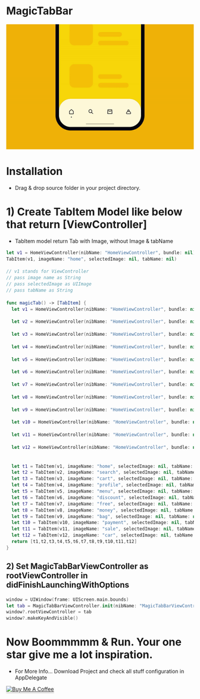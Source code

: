 # MagicTabBar

![](MagicTabBar/VC/MagicTabBar.gif)

# Installation
- Drag & drop source folder in your project directory.


# 1) Create TabItem Model like below that return [ViewController]

- TabItem model return Tab with Image, without Image & tabName

```swift
let v1 = HomeViewController(nibName: "HomeViewController", bundle: nil)
TabItem(v1, imageName: "home", selectedImage: nil, tabName: nil)

// v1 stands for ViewController
// pass image name as String
// pass selectedImage as UIImage
// pass tabName as String

func magicTab() -> [TabItem] {
  let v1 = HomeViewController(nibName: "HomeViewController", bundle: nil)

  let v2 = HomeViewController(nibName: "HomeViewController", bundle: nil)

  let v3 = HomeViewController(nibName: "HomeViewController", bundle: nil)

  let v4 = HomeViewController(nibName: "HomeViewController", bundle: nil)

  let v5 = HomeViewController(nibName: "HomeViewController", bundle: nil)

  let v6 = HomeViewController(nibName: "HomeViewController", bundle: nil)

  let v7 = HomeViewController(nibName: "HomeViewController", bundle: nil)

  let v8 = HomeViewController(nibName: "HomeViewController", bundle: nil)

  let v9 = HomeViewController(nibName: "HomeViewController", bundle: nil)

  let v10 = HomeViewController(nibName: "HomeViewController", bundle: nil)

  let v11 = HomeViewController(nibName: "HomeViewController", bundle: nil)

  let v12 = HomeViewController(nibName: "HomeViewController", bundle: nil)

  
  let t1 = TabItem(v1, imageName: "home", selectedImage: nil, tabName: nil)
  let t2 = TabItem(v2, imageName: "search", selectedImage: nil, tabName: nil)
  let t3 = TabItem(v3, imageName: "cart", selectedImage: nil, tabName: nil)
  let t4 = TabItem(v4, imageName: "profile", selectedImage: nil, tabName: nil)
  let t5 = TabItem(v5, imageName: "menu", selectedImage: nil, tabName: nil)
  let t6 = TabItem(v6, imageName: "discount", selectedImage: nil, tabName: nil)
  let t7 = TabItem(v7, imageName: "free", selectedImage: nil, tabName: nil)
  let t8 = TabItem(v8, imageName: "money", selectedImage: nil, tabName: nil)
  let t9 = TabItem(v9, imageName: "bag", selectedImage: nil, tabName: nil)
  let t10 = TabItem(v10, imageName: "payment", selectedImage: nil, tabName: nil)
  let t11 = TabItem(v11, imageName: "sale", selectedImage: nil, tabName: nil)
  let t12 = TabItem(v12, imageName: "car", selectedImage: nil, tabName: nil)
  return [t1,t2,t3,t4,t5,t6,t7,t8,t9,t10,t11,t12]
}
```

## 2) Set MagicTabBarViewController as rootViewController in didFinishLaunchingWithOptions

```swift
window = UIWindow(frame: UIScreen.main.bounds)
let tab = MagicTabBarViewController.init(nibName: "MagicTabBarViewController", bundle: nil, magicData: magicTab())
window?.rootViewController = tab
window?.makeKeyAndVisible()
```

# Now Boommmmm & Run. Your one star give me a lot inspiration.

- For More Info... Download Project and check all stuff configuration in AppDelegate

<html>
  <head>
    <meta name="google-site-verification" content="AvjjzvmdAdcv7qWwGVbIPEDZD_dbcF2KtvMx5ax4A4A" />
  </head>
<body>
<a href="https://www.paypal.com/cgi-bin/webscr?cmd=_xclick&business=XAYQKAT69SRME&lc=NZ&item_name=Buy%20me%20a%20coffee&amount=3%2e00&currency_code=USD&button_subtype=services&bn=PP%2dBuyNowBF%3abtn_buynowCC_LG%2egif%3aNonHosted" target="_blank"><img src="https://www.buymeacoffee.com/assets/img/custom_images/orange_img.png" alt="Buy Me A Coffee" style="height: 41px !important;width: 174px !important;box-shadow: 0px 3px 2px 0px rgba(190, 190, 190, 0.5) !important;-webkit-box-shadow: 0px 3px 2px 0px rgba(190, 190, 190, 0.5) !important;" ></a>
